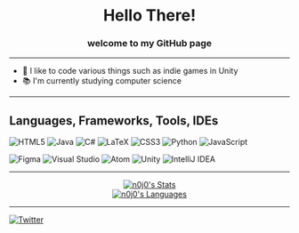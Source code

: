 <h1 align="center">Hello There!</h1>
<h3 align="center">welcome to my GitHub page</h3>

---

* 💾 I like to code various things such as indie games in Unity
* 📚 I'm currently studying computer science

---

## Languages, Frameworks, Tools, IDEs
<img alt="HTML5" src="https://img.shields.io/badge/html5-%23E34F26.svg?style=for-the-badge&logo=html5&logoColor=white"/> <img alt="Java" src="https://img.shields.io/badge/java-%23ED8B00.svg?style=for-the-badge&logo=java&logoColor=white"/>
<img alt="C#" src="https://img.shields.io/badge/c%23-%23239120.svg?style=for-the-badge&logo=c-sharp&logoColor=white"/>
<img alt="LaTeX" src="https://img.shields.io/badge/latex-%23008080.svg?style=for-the-badge&logo=latex&logoColor=white"/>
<img alt="CSS3" src="https://img.shields.io/badge/css3-%231572B6.svg?style=for-the-badge&logo=css3&logoColor=white"/>
<img alt="Python" src="https://img.shields.io/badge/python-%2314354C.svg?style=for-the-badge&logo=python&logoColor=white"/>
<img alt="JavaScript" src="https://img.shields.io/badge/javascript-%23323330.svg?style=for-the-badge&logo=javascript&logoColor=%23F7DF1E"/>

<img alt="Figma" src="https://img.shields.io/badge/figma-%23F24E1E.svg?style=for-the-badge&logo=figma&logoColor=white"/> <img alt="Visual Studio" src="https://img.shields.io/badge/VisualStudio-5C2D91.svg?style=for-the-badge&logo=visual-studio&logoColor=white"/>
<img alt="Atom" src="https://img.shields.io/badge/Atom-%2366595C.svg?style=for-the-badge&logo=atom&logoColor=white"/>
<img alt="Unity" src="https://img.shields.io/badge/unity-%23000000.svg?style=for-the-badge&logo=unity&logoColor=white"/>
<img alt="IntelliJ IDEA" src="https://img.shields.io/badge/IntelliJIDEA-000000.svg?style=for-the-badge&logo=intellij-idea&logoColor=white"/>

---

<div align="center">
  <a href="https://github.com/anuraghazra/github-readme-stats">
    <img align="center" src="https://github-readme-stats.vercel.app/api?username=n0j0games&show_icons=true&count_private=true&title_color=F77622&icon_color=F77622&text_color=DDD&bg_color=0C1017&border_radius=7&custom_title=My%20Stats&line_height=27&" alt="n0j0's Stats" />
  </a>
  <br>
  <a href="https://github.com/anuraghazra/github-readme-stats">
    <img align="center" src="https://github-readme-stats.vercel.app/api/top-langs/?username=n0j0games&title_color=F77622&icon_color=F77622&text_color=DDD&bg_color=0C1017&border_radius=7&custom_title=Top%20Languages&layout=compact&langs_count=10&card_width=450&)" alt="n0j0's Languages"/>
  </a>
</div>
  
---
[<img alt="Twitter" src="https://img.shields.io/badge/Follow%20Me-%231DA1F2.svg?style=for-the-badge&logo=Twitter&logoColor=white"/>](https://twitter.com/_n0j0)
